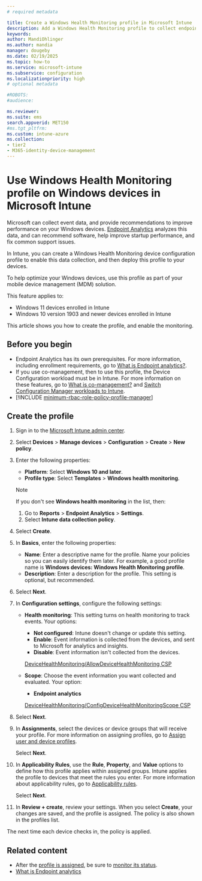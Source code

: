 ```yaml
---
# required metadata

title: Create a Windows Health Monitoring profile in Microsoft Intune
description: Add a Windows Health Monitoring profile to collect endpoint analytics and software update events on Windows 10/11 devices in Microsoft Intune. Use this data to recommend software, review startup performance, and fix support issues.
keywords:
author: MandiOhlinger
ms.author: mandia
manager: dougeby
ms.date: 02/19/2025
ms.topic: how-to
ms.service: microsoft-intune
ms.subservice: configuration
ms.localizationpriority: high
# optional metadata

#ROBOTS:
#audience:

ms.reviewer: 
ms.suite: ems
search.appverid: MET150
#ms.tgt_pltfrm:
ms.custom: intune-azure
ms.collection:
- tier2
- M365-identity-device-management
---
```


# Use Windows Health Monitoring profile on Windows devices in Microsoft Intune

Microsoft can collect event data, and provide recommendations to improve performance on your Windows devices. [Endpoint Analytics](../../analytics/overview.md) analyzes this data, and can recommend software, help improve startup performance, and fix common support issues.

In Intune, you can create a Windows Health Monitoring device configuration profile to enable this data collection, and then deploy this profile to your devices.

To help optimize your Windows devices, use this profile as part of your mobile device management (MDM) solution.

This feature applies to:

- Windows 11 devices enrolled in Intune
- Windows 10 version 1903 and newer devices enrolled in Intune

This article shows you how to create the profile, and enable the monitoring.

## Before you begin

- Endpoint Analytics has its own prerequisites. For more information, including enrollment requirements, go to [What is Endpoint analytics?](../../analytics/overview.md).
- If you use co-management, then to use this profile, the Device Configuration workload must be in Intune. For more information on these features, go to [What is co-management?](../../configmgr/comanage/overview.md) and [Switch Configuration Manager workloads to Intune](../../configmgr/comanage/how-to-switch-workloads.md).
- [!INCLUDE [minimum-rbac-role-policy-profile-manager](../includes/minimum-rbac-role-policy-profile-manager.md)]

## Create the profile

1. Sign in to the [Microsoft Intune admin center](https://go.microsoft.com/fwlink/?linkid=2109431).
2. Select **Devices** > **Manage devices** > **Configuration** > **Create** > **New policy**.
3. Enter the following properties:

    - **Platform**: Select **Windows 10 and later**.
    - **Profile type**: Select **Templates** > **Windows health monitoring**.

    > [!NOTE]
    >
    > If you don't see **Windows health monitoring** in the list, then:
    >
    > 1. Go to **Reports** > **Endpoint Analytics** > **Settings**.
    > 2. Select **Intune data collection policy**.

4. Select **Create**.
5. In **Basics**, enter the following properties:

    - **Name**: Enter a descriptive name for the profile. Name your policies so you can easily identify them later. For example, a good profile name is **Windows devices: Windows Health Monitoring profile**.
    - **Description**: Enter a description for the profile. This setting is optional, but recommended.

6. Select **Next**.
7. In **Configuration settings**, configure the following settings:

    - **Health monitoring**: This setting turns on health monitoring to track events. Your options:
      - **Not configured**: Intune doesn't change or update this setting.
      - **Enable**: Event information is collected from the devices, and sent to Microsoft for analytics and insights.
      - **Disable**: Event information isn't collected from the devices.

      [DeviceHealthMonitoring/AllowDeviceHealthMonitoring CSP](/windows/client-management/mdm/policy-csp-devicehealthmonitoring#allowdevicehealthmonitoring)

    - **Scope**: Choose the event information you want collected and evaluated. Your option:
      - **Endpoint analytics**

      [DeviceHealthMonitoring/ConfigDeviceHealthMonitoringScope CSP](/windows/client-management/mdm/policy-csp-devicehealthmonitoring#configdevicehealthmonitoringscope)

8. Select **Next**.

9. In **Assignments**, select the devices or device groups that will receive your profile. For more information on assigning profiles, go to [Assign user and device profiles](device-profile-assign.md).

    Select **Next**.

10. In **Applicability Rules**, use the **Rule**, **Property**, and **Value** options to define how this profile applies within assigned groups. Intune applies the profile to devices that meet the rules you enter. For more information about applicability rules, go to [Applicability rules](device-profile-create.md#applicability-rules).

    Select **Next**.

11. In **Review + create**, review your settings. When you select **Create**, your changes are saved, and the profile is assigned. The policy is also shown in the profiles list.

The next time each device checks in, the policy is applied.

## Related content

- After the [profile is assigned](device-profile-assign.md), be sure to [monitor its status](device-profile-monitor.md).
- [What is Endpoint analytics](../../analytics/overview.md)
